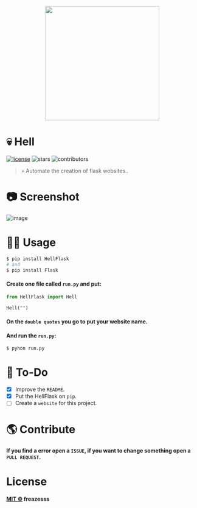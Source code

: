 <p align=center>
<img src='https://user-images.githubusercontent.com/60306241/81466305-f6d56400-91a6-11ea-963f-59b841c0c9af.png' width=300>
</p>

# :skull: Hell
[![license](https://img.shields.io/github/license/freazesss/hell)](./LICENSE)
![stars](https://img.shields.io/github/stars/freazesss/hell.svg)
![contributors](https://img.shields.io/github/contributors/freazesss/hell.svg)

> 💀 Automate the creation of flask websites..

# 📷 Screenshot

![image](https://user-images.githubusercontent.com/60306241/81494996-5acd5a80-9283-11ea-8eb8-40bac032c8f8.gif)

# 👨‍💻 Usage

```sh
$ pip install HellFlask
# and
$ pip install Flask
```

#### Create one file called ``run.py`` and put:
```py
from HellFlask import Hell

Hell("")
```
#### On the ``double quotes`` you go to put your website name.
#### And run the ``run.py``:
```
$ pyhon run.py
```

# 🔧 To-Do

- [x] Improve the ``README``.
- [x] Put the HellFlask on ``pip``.
- [ ] Create a ``website`` for this project.

# 🌎 Contribute

#### If you find a error open a ``ISSUE``, if you want to change something open a ``PULL REQUEST``.

# License
#### [MIT ©](./LICENSE) freazesss
